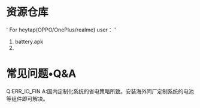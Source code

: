 # 资源仓库
' For heytap(OPPO/OnePlus/realme) user： '
1. battery.apk
2. 


# 常见问题•Q&A
Q:ERR_IO_FIN
A:国内定制化系统的省电策略所致。安装海外同厂定制系统的电池等组件即可解决。